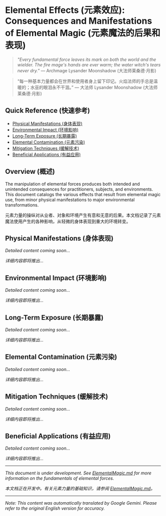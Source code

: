 # **Elemental Effects (元素效应)**: Consequences and Manifestations of Elemental Magic (元素魔法的后果和表现)

> *"Every fundamental force leaves its mark on both the world and the wielder. The fire mage's hands are ever warm; the water witch's tears never dry."* — Archmage Lysander Moonshadow (大法师莱桑德·月影)

> “每一种基本力量都会在世界和使用者身上留下印记。火焰法师的手总是温暖的；水巫的眼泪永不干涸。” — 大法师 Lysander Moonshadow (大法师莱桑德·月影)

## Quick Reference (快速参考)
- [Physical Manifestations (身体表现)](#physical-manifestations)
- [Environmental Impact (环境影响)](#environmental-impact)
- [Long-Term Exposure (长期暴露)](#long-term-exposure)
- [Elemental Contamination (元素污染)](#elemental-contamination)
- [Mitigation Techniques (缓解技术)](#mitigation-techniques)
- [Beneficial Applications (有益应用)](#beneficial-applications)

## Overview (概述)

The manipulation of elemental forces produces both intended and unintended consequences for practitioners, subjects, and environments. This document catalogs the various effects that result from elemental magic use, from minor physical manifestations to major environmental transformations.

元素力量的操纵对从业者、对象和环境产生有意和无意的后果。本文档记录了元素魔法使用产生的各种影响，从轻微的身体表现到重大的环境转变。

## Physical Manifestations (身体表现)

*Detailed content coming soon...*

*详细内容即将推出...*

## Environmental Impact (环境影响)

*Detailed content coming soon...*

*详细内容即将推出...*

## Long-Term Exposure (长期暴露)

*Detailed content coming soon...*

*详细内容即将推出...*

## Elemental Contamination (元素污染)

*Detailed content coming soon...*

*详细内容即将推出...*

## Mitigation Techniques (缓解技术)

*Detailed content coming soon...*

*详细内容即将推出...*

## Beneficial Applications (有益应用)

*Detailed content coming soon...*

*详细内容即将推出...*

---

*This document is under development. See [ElementalMagic.md](/codex/Magics/Elements/ElementalMagic.md) for more information on the fundamentals of elemental forces.*

*本文档正在开发中。有关元素力量的基础知识，请参阅 [ElementalMagic.md](/codex/Magics/Elements/ElementalMagic.md)。*


---
_Note: This content was automatically translated by Google Gemini. Please refer to the original English version for accuracy._